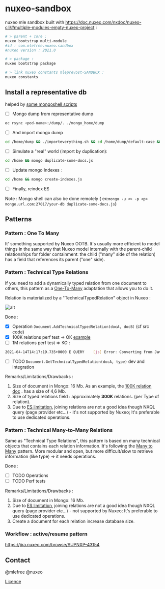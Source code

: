 # nuxeo-sandbox
nuxeo mle sandbox built with https://doc.nuxeo.com/nxdoc/nuxeo-cli/#multiple-modules-empty-nuxeo-project :

```bash
# > parent + core :
nuxeo bootstrap multi-module
#id : com.mlefree.nuxeo.sandbox
#nuxeo version : 2021.0

# > package :
nuxeo bootstrap package

# > link nuxeo constants mleprevost-SANDBOX :
nuxeo constants
```

## Install a representative db

helped by [some mongoshell scripts](./scripts)

- [ ]  Mongo dump from representative dump

```bash
oc rsync <pod-name>:/dump/. ./mongo_home/dump
```

- [ ]  And import mongo dump

```bash
cd /home/dump && ./importeverything.sh && cd /home/dump/default-case && ./importeverything.sh
```

- [ ] Simulate a "real" world (import by duplication):

```bash
cd /home && mongo duplicate-some-docs.js
```

- [ ] Update mongo Indexes :

```bash
cd /home && mongo create-indexes.js
```

- [ ] Finally, reindex ES

Note : Mongo shell can also be done remotely (
ex:`mongo -u <> -p <p> mongo.url.com:27017/your-db duplicate-some-docs.js`)

## Patterns

### Pattern : One To Many

It' something supported by Nuxeo OOTB. It's usually more efficient to model things in the same way that Nuxeo model
internally with the parent-child relationships for folder containment:
the child ("many" side of the relation) has a field that references its parent ("one" side).

### Pattern : Technical Type Relations

If you need to add a dynamically typed relation from one document to others, this pattern as
a [One-To-Many](https://en.wikipedia.org/wiki/One-to-many_(data_model)) adaptation that allows you to do it.

Relation is materialized by a "TechnicalTypedRelation" object in Nuxeo :

![alt](https://www.websequencediagrams.com/files/render?link=50cb6bH4DkSEDqIk0uwYzo3YwBEwzSvn2yv4FSBtfzBgUnJWxi5ZWkO9y91adBsp)

Done :

- [x] Operation `Document.AddTechnicalTypedRelation(docA, docB)` (cf src code)
- [x] 100K relations perf test => OK [example](screenshots/technicalTypedRealtion100K.json)
- [ ] 1M relations perf test => KO :

```bash
2021-04-14T14:17:19.735+0000 E QUERY    [js] Error: Converting from JavaScript to BSON failed: Object size 48888989 exceeds limit of 16793600 bytes.  
```

- [ ] TODO `Document.GetTechnicalTypedRelation(docA, type)` dev and integration

Remarks/Limitations/Drawbacks :

1. Size of document in Mongo: 16 Mb. As an example, the [100K relation doc](screenshots/technicalTypedRealtion100K.json)
   . has a size of 4,6 Mb.
2. Size of typed relations field : approximately **300K** relations. (per Type of relation).
3. Due to [ES limitation](https://doc.nuxeo.com/nxdoc/nxql/#elasticsearch-nxql-limitations), joining relations are not a
   good idea though NXQL query (page provider etc...) - it's not supported by Nuxeo; It's preferable to use dedicated
   operations.

### Pattern : Technical Many-to-Many Relations

Same as "Technical Type Relations", this pattern is based on many technical objects that contains each relation
information. It's following the [Many to Many](https://en.wikipedia.org/wiki/Many-to-many_(data_model)) pattern. More
modular and open, but more difficult/slow to retrieve information (like type) => it needs operations.

Done :

- [ ] TODO Operations
- [ ] TODO Perf tests

Remarks/Limitations/Drawbacks  :

1. Size of document in Mongo: 16 Mb.
2. Due to [ES limitation](https://doc.nuxeo.com/nxdoc/nxql/#elasticsearch-nxql-limitations), joining relations are not a
   good idea though NXQL query (page provider etc...) - not supported by Nuxeo; It's preferable to use dedicated
   operations.
3. Create a document for each relation increase database size.

### Workflow : active/resume pattern


https://jira.nuxeo.com/browse/SUPNXP-43154

## Contact

@mlefree @nuxeo

[Licence](./LICENSE)

